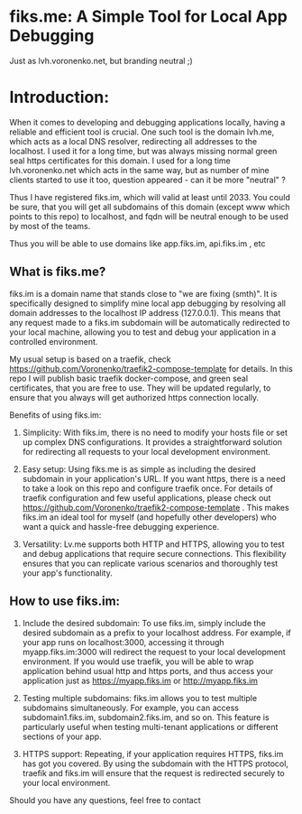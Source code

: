 # fiks.me: A Simple Tool for Local App Debugging

Just as lvh.voronenko.net, but branding neutral ;)

# Introduction:
When it comes to developing and debugging applications locally, having a reliable and efficient tool is crucial. One such tool is the domain lvh.me, which acts as a local DNS resolver, 
redirecting all addresses to the localhost. I used it for a long time, but was always missing normal green seal https certificates for this domain. I used for a long time lvh.voronenko.net
which acts in the same way, but as number of mine clients started to use it too, question appeared - can it be more "neutral" ?

Thus I have registered fiks.im, which will valid at least until 2033.  You could be sure, that you will get all subdomains of this domain (except www which points to this repo) to localhost,
and fqdn will be neutral enough to be used by most of the teams.

Thus you will be able to use domains like app.fiks.im,  api.fiks.im , etc

## What is fiks.me?
fiks.im is a domain name that stands close to "we are fixing (smth)". It is specifically designed to simplify mine local app debugging by resolving all domain addresses to the localhost IP address (127.0.0.1). 
This means that any request made to a fiks.im subdomain will be automatically redirected to your local machine, allowing you to test and debug your application in a controlled environment.

My usual setup is based on a traefik, check https://github.com/Voronenko/traefik2-compose-template for details. In this repo I will publish basic traefik docker-compose, and green seal certificates,
that you are free to use. They will be updated regularly, to ensure that you always will get authorized https connection locally.

Benefits of using fiks.im:
1. Simplicity: With fiks.im, there is no need to modify your hosts file or set up complex DNS configurations. It provides a straightforward solution for redirecting all requests to your local development environment.

2. Easy setup: Using fiks.me is as simple as including the desired subdomain in your application's URL. If you want https, there is a need to take a look on this repo and configure 
traefik once. For details of traefik configuration and few useful applications, please check out https://github.com/Voronenko/traefik2-compose-template . 
This makes fiks.im an ideal tool for myself (and hopefully other developers) who want a quick and hassle-free debugging experience.

3. Versatility: Lv.me supports both HTTP and HTTPS, allowing you to test and debug applications that require secure connections. 
This flexibility ensures that you can replicate various scenarios and thoroughly test your app's functionality.

## How to use fiks.im:

1. Include the desired subdomain: To use fiks.im, simply include the desired subdomain as a prefix to your localhost address. 
For example, if your app runs on localhost:3000, accessing it through myapp.fiks.im:3000 will redirect the request to your local development environment. If you would use traefik,
you will be able to wrap application behind usual http and https ports, and thus access your application just as https://myapp.fiks.im or http://myapp.fiks.im

2. Testing multiple subdomains: fiks.im allows you to test multiple subdomains simultaneously. For example, you can access subdomain1.fiks.im, subdomain2.fiks.im, and so on. 
This feature is particularly useful when testing multi-tenant applications or different sections of your app.

3. HTTPS support: Repeating, if your application requires HTTPS, fiks.im has got you covered. By using the subdomain with the HTTPS protocol, traefik and fiks.im will ensure that the request 
is redirected securely to your local environment.

Should you have any questions, feel free to contact
